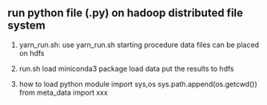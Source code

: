 ##  run python file (.py) on hadoop distributed file system 

 1. yarn_run.sh:
    use yarn_run.sh starting procedure
    data files can be placed on hdfs
    
 2. run.sh
    load miniconda3 package
    load data
    put the results to hdfs
 3. how to load python module
     import sys,os
     sys.path.append(os.getcwd())
     from meta_data import xxx


